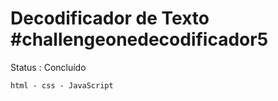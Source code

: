 <h1> Decodificador de Texto #challengeonedecodificador5</h1>
 Status : Concluído
 
````
html - css - JavaScript

````
